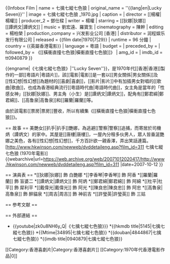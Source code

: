 {{Infobox Film
| name = 七擒七縱七色狼 
| original_name = ''{{lang|en|Lucky Seven}}''
| image = 七擒七縱七色狼 _1970.jpg
| caption = 
| director = [[楊權|楊權]]
| producer_2 = 鄧仕樑
| writer = 楊權
| starring = [[狄娜|狄娜]]<br />[[譚炳文|譚炳文]]
| music = 劉宏遠、羅寶生
| cinematography = 陳幹
| editing = 楊柏榮
| production_company = 兴发影业公司 [香港]
| distributor = 润程娱乐发行有限公司
| released = {{film date|1970|7|29}}
| runtime = 96 分鐘
| country = {{英屬香港電影}}
| language = 粵語
| budget = 
| preceded_by = 
| followed_by = 《[[橫衝直撞七色狼|橫衝直撞七色狼]]》
| amg_id = 
| imdb_id = tt0940879
}}

{{engname|《七擒七縱七色狼》|''Lucky Seven''}}，是1970年代[[香港|香港]]製作的一部[[粵語片|粵語片]]，該[[電影|電影]]是一套以[[男女關係|男女關係]]及[[性幻想|性幻想]]為題材的[[喜劇|喜劇]]，[[影片|影片]]中有加插男女對唱的[[歌曲|歌曲]]，也成為香港經典流行[[粵語時代曲|粵語時代曲]]，女主角是當年的「性感女神」[[狄娜|狄娜]]、男主角（小生）是[[譚炳文|譚炳文]]，配角有[[鄭君綿|鄭君綿]]、[[高鲁泉|高鲁泉]]和[[羅蘭|羅蘭]]等。

由於該電影[[票房|票房]]豐收，所以有續集《[[橫衝直撞七色狼|橫衝直撞七色狼]]》。

== 故事 ==
美艷女[[扒手|扒手]]艷娜，為逃避[[警察|警察]]追捕，而寄居於司機炳（譚炳文）的家中。其屋是[[唐樓|唐樓]]，一屋內分租多伙男人，眾人皆垂涎艷娜之美色，各有[[性幻想|性幻想]]，千方百計欲一親香澤，弄出笑話連篇。<ref>[http://www.hkwinson.com/newweb/dvddetaileng.asp?film_id=311 七擒七縱七色狼 (1970年電影)] {{webarchive|url=https://web.archive.org/web/20071012020417/http://www.hkwinson.com/newweb/dvddetaileng.asp?film_id=311 |date=2007-10-12 }}</ref>

== 演員表 ==
*[[狄娜|狄娜]] 飾 白艷娜
*[[李香琴|李香琴]] 飾 阿香
*[[羅蘭|羅蘭]] 飾 盲婆二
*[[譚炳文|譚炳文]] 飾 阿炳
*[[鄭君綿|鄭君綿]] 飾 阿綿
*[[杜平|杜平]] 飾 犀利平
*[[戴偉光|戴偉光]] 飾 阿光
*[[陳良忠|陳良忠]] 飾 阿忠
*[[高魯泉|高魯泉]] 飾 醉貓泉
*[[周吉|周吉]] 飾 神前吉
*[[許瑩英|許瑩英]] 飾 三姑

== 参考文献 ==
<references />

== 外部連結 ==
* {{youtube|zk0u8NH6y_Q|《七擒七縱七色狼》}}
*{{hkmdb title|5145|七擒七縱七色狼}}
*{{Mtime|34895|七擒七縱七色狼}}
*{{douban|4844867|七擒七縱七色狼}}
*{{imdb title|0940879|七擒七縱七色狼}}

[[Category:香港喜劇片|Category:香港喜劇片]]
[[Category:1970年代香港電影作品|0]]